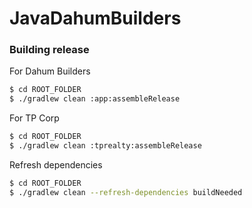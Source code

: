 # JavaDahumBuilders


### Building release

For Dahum Builders
```sh
$ cd ROOT_FOLDER
$ ./gradlew clean :app:assembleRelease
```

For TP Corp
```sh
$ cd ROOT_FOLDER
$ ./gradlew clean :tprealty:assembleRelease
```

Refresh dependencies
```sh
$ cd ROOT_FOLDER
$ ./gradlew clean --refresh-dependencies buildNeeded
```
